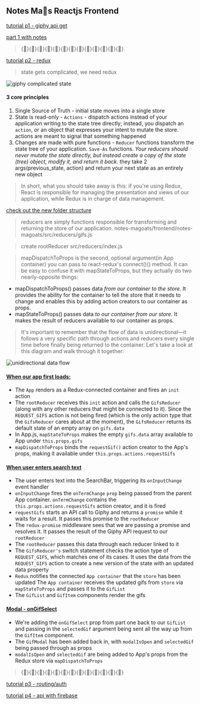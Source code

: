 ## Notes Ma🐐s Reactjs Frontend

[tutorial p1 - giphy api get](https://tighten.co/blog/react-101-building-a-gif-search-engine)

[part 1 with notes](https://github.com/marka2g/notes-magoats/commit/170ce50498bb62a36136f304cb7a956fdfe009d4)

> {}{}{}{}{}{}{}{}{}{}{}{}{}

[tutorial p2 - redux](https://tighten.co/blog/react-101-using-redux)

> state gets complicated, we need redux

![giphy complicated state](https://tighten.co/assets/img/blog/react-part-1-state.png)

#### 3 core principles
1. Single Source of Truth -  initial state moves into a single store
2. State is read-only - `Actions` - dispatch actions instead of your application writing to the state tree directly; instead, you dispatch an `action`, or an object that expresses your intent to mutate the store. actions are meant to signal that something happened
3. Changes are made with pure functions - `Reducer` functions transform the state tree of your application. `Save-As` functions. *Your reducers should never mutate the state directly, but instead create a copy of the state (tree) object, modify it, and return it back.*  they take 2 args(previous_state, action) and return your next state as an entirely new object

> In short, what you should take away is this: if you're using Redux, React is responsible for managing the presentation and views of our application, while Redux is in charge of data management.

[check out the new folder structure](https://github.com/tightenco/react-gif-search-engine/commit/9783326d76f4ad731a9f293128a0b684618daff8)

> reducers are simply functions responsible for transforming and returning the store of our application.
notes-magoats/frontend/notes-magoats/src/reducers/gifs.js

<!-- ```javascript
export default function(){
  return [...];
``` -->

> create rootReducer src/reducers/index.js

> mapDispatchToProps is the second, optional argument(in App container) you can pass to react-redux's connect()() method. It can be easy to confuse it with mapStateToProps, but they actually do two nearly-opposite things:

- mapDispatchToProps() passes data *from our container to the store*. It provides the ability for the container to tell the store that it needs to change and enables this by adding action creators to our container as props.
- mapStateToProps() passes data *to our container from our store*. It makes the result of reducers available to our container as props.

>  It's important to remember that the flow of data is unidirectional—it follows a very specific path through actions and reducers every single time before finally being returned to the container. Let's take a look at this diagram and walk through it together:

![unidirectional data flow](https://tighten.co/assets/img/blog/react-redux-diagram.png)



#### [When our app first loads:](https://tighten.co/blog/react-101-using-redux)
- The `App` renders as a Redux-connected container and fires an `init` action
- The `rootReducer` receives this `init` action and calls the `GifsReducer` (along with any other reducers that might be connected to it). Since the `REQUEST_GIFS` action is not being fired (which is the only action type that the `GifsReducer` cares about at the moment), the `GifsReducer` returns its default state of an empty array on `gifs.data`
- In App.js, `mapStateToProps` makes the empty `gifs.data` array available to App under `this.props.gifs`
- `mapDispatchToProps` binds the `requestGif()` action creator to the App's props, making it available under `this.props.actions.requestGifs`

#### [When user enters search text](https://tighten.co/blog/react-101-using-redux)
- The user enters text into the SearchBar, triggering its `onInputChange` event handler
- `onInputChange` fires the `onTermChange` `prop` being passed from the parent App container. `onTermChange` contains the `this.props.actions.requestGifs` action creator, and it is fired
- `requestGifs` starts an API call to Giphy and returns a `promise` while it waits for a result. It passes this promise to the `rootReducer`
- The `redux-promise` middleware sees that we are passing a promise and resolves it. It passes the result of the Giphy API request to our `rootReducer`
- The `rootReducer` passes this data through each reducer linked to it
- The `GifsReducer's` switch statement checks the action type of `REQUEST_GIFS`, which matches one of its cases. It uses the data from the `REQUEST_GIFS` action to create a new version of the state with an updated data property
- `Redux` notifies the connected `App container` that the `store` has been updated
The `App container` receives the updated gifs from `store` via `mapStateToProps` and passes it to the `GifList`
- The `GifList` and `GifItem` components render the gifs

#### [Modal - onGifSelect](https://tighten.co/blog/react-101-using-redux)
- We're adding the `onGifSelect` prop from part one back to our `GifList` and passing in the `selectedGif` argument being sent all the way up from the `GifItem` component.
- The `GifModal` has been added back in, with `modalIsOpen` and `selectedGif` being passed through as props
- `modalIsOpen` and `selectedGif` are being added to App's props from the Redux store via `mapDispatchToProps`

> {}{}{}{}{}{}{}{}{}{}{}{}{}

[tutorial p3 - routing/auth](https://tighten.co/blog/react-101-routing-and-auth)


[tutorial p4 - api with firebase](https://tighten.co/blog/react-101-part-4-firebase)
